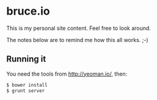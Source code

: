 bruce.io
========

This is my personal site content. Feel free to look around.

The notes below are to remind me how this all works. ;-)

Running it
----------

You need the tools from <http://yeoman.io/>, then:

```sh
$ bower install
$ grunt server
```